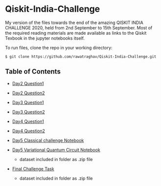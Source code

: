 # Qiskit-India-Challenge

My version of the files towards the end of the amazing QISKIT INDIA CHALLENGE 2020, held from 2nd September to 15th September. Most of the required reading materials are made available as links to the Qiskit Texbook in the jupyter notebooks itself.

To run files, clone the repo in your working directory:

`$ git clone https://github.com/rawatraghav/Qiskit-India-Challenge.git
` 

## Table of Contents

- [Day2 Question1](Day_2_Q1.ipynb)
- [Day2 Question2](Day2_Q2.ipynb)

- [Day3 Question1](Day3_Q-1.ipynb)
- [Day3 Question2](D3_Q2.ipynb) 
- [Day4 Question1](D4_Q1.ipynb)
- [Day4 Question2](D4_Q2.ipynb)
- [Day5 Classical challenge Notebook](Day-5%20Reading/ClassicalSVM.ipynb)
- [Day5 Variational Quantum Circuit Notebook](Day%206,7,8/VQC.ipynb)
    - dataset included in folder as .zip file
- [Final Challenge Task](Final%20Challenge%20Task/VQC_final_question_dim3_participant_view.ipynb)
    - dataset included in folder as .zip file
